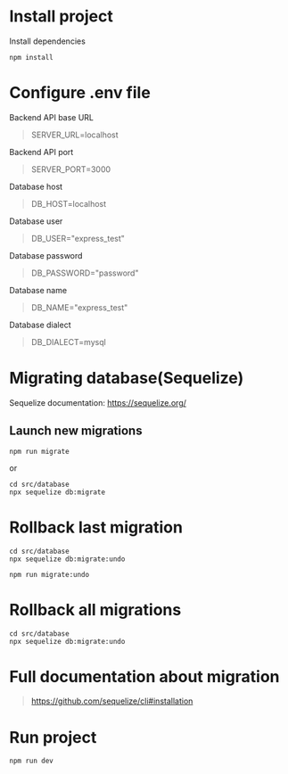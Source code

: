 # Install project
Install dependencies
```
npm install
```

# Configure .env file

Backend API base URL
> SERVER_URL=localhost

Backend API port
> SERVER_PORT=3000

Database host
> DB_HOST=localhost

Database user
> DB_USER="express_test"

Database password
> DB_PASSWORD="password"

Database name
> DB_NAME="express_test"


Database dialect
> DB_DIALECT=mysql


# Migrating database(Sequelize) 

Sequelize documentation: https://sequelize.org/
## Launch new migrations
```
npm run migrate
```
or
```
cd src/database
npx sequelize db:migrate
```

# Rollback last migration
```
cd src/database
npx sequelize db:migrate:undo
```
```
npm run migrate:undo
```
# Rollback all migrations
```
cd src/database
npx sequelize db:migrate:undo
```

# Full documentation about migration
> https://github.com/sequelize/cli#installation

# Run project
```
npm run dev
```
